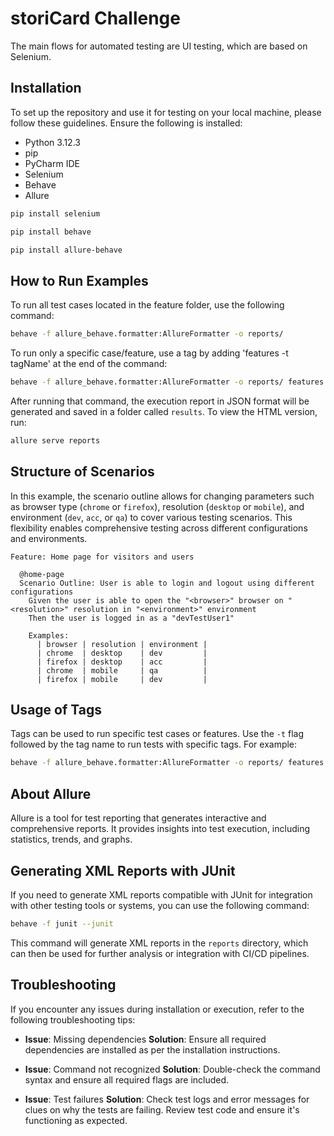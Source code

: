 # storiCard Challenge

The main flows for automated testing are UI testing, which are based on Selenium.

## Installation

To set up the repository and use it for testing on your local machine, please follow these guidelines. Ensure the following is installed:

- Python 3.12.3
- pip
- PyCharm IDE
- Selenium
- Behave
- Allure

```bash
pip install selenium
```

```bash
pip install behave
```

```bash
pip install allure-behave
```

## How to Run Examples

To run all test cases located in the feature folder, use the following command:

```bash
behave -f allure_behave.formatter:AllureFormatter -o reports/
```

To run only a specific case/feature, use a tag by adding 'features -t tagName' at the end of the command:

```bash
behave -f allure_behave.formatter:AllureFormatter -o reports/ features -t people-info  
```

After running that command, the execution report in JSON format will be generated and saved in a folder called `results`. To view the HTML version, run:

```bash
allure serve reports
```
## Structure of Scenarios
In this example, the scenario outline allows for changing parameters such as browser type (`chrome` or `firefox`), 
resolution (`desktop` or `mobile`), and environment (`dev`, `acc`, or `qa`) to cover various testing scenarios. This flexibility enables comprehensive testing across different configurations and environments.
```gherkin
Feature: Home page for visitors and users

  @home-page
  Scenario Outline: User is able to login and logout using different configurations
    Given the user is able to open the "<browser>" browser on "<resolution>" resolution in "<environment>" environment
    Then the user is logged in as a "devTestUser1"

    Examples:
      | browser | resolution | environment |
      | chrome  | desktop    | dev         |
      | firefox | desktop    | acc         |
      | chrome  | mobile     | qa          |
      | firefox | mobile     | dev         |
  ```  
## Usage of Tags

Tags can be used to run specific test cases or features. Use the `-t` flag followed by the tag name to run tests with specific tags. For example:

```bash
behave -f allure_behave.formatter:AllureFormatter -o reports/ features -t home-page
```

## About Allure

Allure is a tool for test reporting that generates interactive and comprehensive reports. It provides insights into test execution, including statistics, trends, and graphs.

## Generating XML Reports with JUnit
If you need to generate XML reports compatible with JUnit for integration with other testing tools or systems, you can use the following command:
```bash
behave -f junit --junit
```
This command will generate XML reports in the `reports` directory, which can then be used for further analysis or integration with CI/CD pipelines.


## Troubleshooting

If you encounter any issues during installation or execution, refer to the following troubleshooting tips:

- **Issue**: Missing dependencies
  **Solution**: Ensure all required dependencies are installed as per the installation instructions.

- **Issue**: Command not recognized
  **Solution**: Double-check the command syntax and ensure all required flags are included.

- **Issue**: Test failures
  **Solution**: Check test logs and error messages for clues on why the tests are failing. Review test code and ensure it's functioning as expected.
